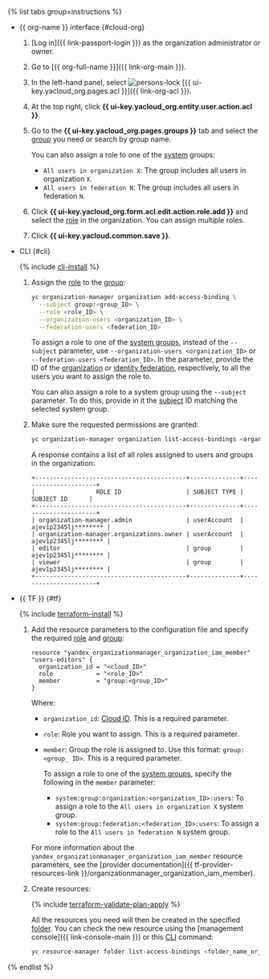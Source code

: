 {% list tabs group=instructions %}

- {{ org-name }} interface {#cloud-org}

  1. [Log in]({{ link-passport-login }}) as the organization administrator or owner.
  1. Go to [{{ org-full-name }}]({{ link-org-main }}).
  1. In the left-hand panel, select ![persons-lock](../../_assets/console-icons/persons-lock.svg) [{{ ui-key.yacloud_org.pages.acl }}]({{ link-org-acl }}).
  1. At the top right, click **{{ ui-key.yacloud_org.entity.user.action.acl }}**.
  1. Go to the **{{ ui-key.yacloud_org.pages.groups }}** tab and select the [group](../../organization/concepts/groups.md) you need or search by group name.

     You can also assign a role to one of the [system](../../iam/concepts/access-control/system-group.md) groups:

     * `All users in organization X`: The group includes all users in organization `X`.
     * `All users in federation N`: The group includes all users in federation `N`.

  1. Click **{{ ui-key.yacloud_org.form.acl.edit.action.role.add }}** and select the [role](../../iam/concepts/access-control/roles.md) in the organization. You can assign multiple roles.
  1. Click **{{ ui-key.yacloud.common.save }}**.

- CLI {#cli}

  {% include [cli-install](../cli-install.md) %}

  1. Assign the [role](../../iam/concepts/access-control/roles.md) to the [group](../../organization/concepts/groups.md):

     ```bash
     yc organization-manager organization add-access-binding \
       --subject group:<group_ID> \
       --role <role_ID> \
       --organization-users <organization_ID> \
       --federation-users <federation_ID>
     ```

     To assign a role to one of the [system groups](../../iam/concepts/access-control/system-group.md), instead of the `--subject` parameter, use `--organization-users <organization_ID>` or `--federation-users <federation_ID>`. In the parameter, provide the ID of the [organization](../../organization/quickstart.md) or [identity federation](../../organization/concepts/add-federation.md), respectively, to all the users you want to assign the role to.

     You can also assign a role to a system group using the `--subject` parameter. To do this, provide in it the [subject](../../iam/concepts/access-control/index.md#subject) ID matching the selected system group.

  1. Make sure the requested permissions are granted:

     ```bash
     yc organization-manager organization list-access-bindings <organization_ID>
     ```

     A response contains a list of all roles assigned to users and groups in the organization:

     ```text
     +------------------------------------------+--------------+----------------------+
     |                 ROLE ID                  | SUBJECT TYPE |      SUBJECT ID      |
     +------------------------------------------+--------------+----------------------+
     | organization-manager.admin               | userAccount  | ajev1p2345lj******** |
     | organization-manager.organizations.owner | userAccount  | ajev1p2345lj******** |
     | editor                                   | group        | ajev1p2345lj******** |
     | viewer                                   | group        | ajev1p2345lj******** |
     +------------------------------------------+--------------+----------------------+
     ```

- {{ TF }} {#tf}

  {% include [terraform-install](../terraform-install.md) %}

  1. Add the resource parameters to the configuration file and specify the required [role](../../iam/concepts/access-control/roles.md) and [group](../../organization/concepts/groups.md):

     ```hcl
     resource "yandex_organizationmanager_organization_iam_member" "users-editors" {
       organization_id = "<cloud_ID>"
       role            = "<role_ID>"
       member          = "group:<group_ID>"
     }
     ```

     Where:

     * `organization_id`: [Cloud ID](../../resource-manager/operations/cloud/get-id.md). This is a required parameter.
     * `role`: Role you want to assign. This is a required parameter.
     * `member`: Group the role is assigned to. Use this format: `group:<group_ ID>`. This is a required parameter.

         To assign a role to one of the [system groups](../../iam/concepts/access-control/system-group.md), specify the following in the `member` parameter:

         * `system:group:organization:<organization_ID>:users`: To assign a role to the `All users in organization X` system group.
         * `system:group:federation:<federation_ID>:users`: To assign a role to the `All users in federation N` system group.

     For more information about the `yandex_organizationmanager_organization_iam_member` resource parameters, see the [provider documentation]({{ tf-provider-resources-link }}/organizationmanager_organization_iam_member).
  1. Create resources:

     {% include [terraform-validate-plan-apply](../../_tutorials/_tutorials_includes/terraform-validate-plan-apply.md) %}

     All the resources you need will then be created in the specified [folder](../../resource-manager/concepts/resources-hierarchy.md#folder). You can check the new resource using the [management console]({{ link-console-main }}) or this [CLI](../../cli/) command:

     ```bash
     yc resource-manager folder list-access-bindings <folder_name_or_ID>
     ```

{% endlist %}